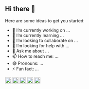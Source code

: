 ## Hi there 👋

Here are some ideas to get you started:

- 🔭 I’m currently working on ...
- 🌱 I’m currently learning ...
- 👯 I’m looking to collaborate on ...
- 🤔 I’m looking for help with ...
- 💬 Ask me about ...
- 📫 How to reach me: ...
- 😄 Pronouns: ...
- ⚡ Fun fact: ...

<p align="left">
  <a href="https://github.com/okadahideya">
    <img height="20" src="https://komarev.com/ghpvc/?username=okadahideya" />
  </a>
  <a href="https://github.com/okadahideya">
    <img height="20" src="https://img.shields.io/github/followers/okadahideya?label=follow&logo=github&style=flat" />
  </a>
  <a href="http://qiita.com/okadahideya">
    <img height="20" src="https://qiita-badge.apiapi.app/s/okadahideya/posts.svg" />
  </a>
  <a href="http://qiita.com/okadahideya">
    <img height="20" src="https://qiita-badge.apiapi.app/s/okadahideya/contributions.svg" />
  </a>
  <a href="https://zenn.dev/okadahideya">
    <img height="20" src="https://badgen.org/img/zenn/okadahideya/articles?style=plastic" />
  </a>
</p>

